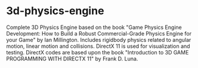 # 3d-physics-engine
Complete 3D Physics Engine based on the book "Game Physics Engine Development: How to Build a Robust Commercial-Grade Physics Engine for your Game" by Ian Millington. Includes rigidbody physics related to angular motion, linear motion and collisions.   DirectX 11 is used for visualization and testing. DirectX codes are based upon the book "Introduction to 3D GAME PROGRAMMING WITH DIRECTX 11" by Frank D. Luna.
